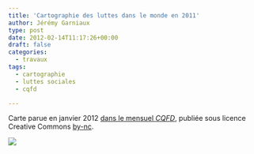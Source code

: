 ```yaml
---
title: 'Cartographie des luttes dans le monde en 2011'
author: Jérémy Garniaux
type: post
date: 2012-02-14T11:17:26+00:00
draft: false
categories:
  - travaux
tags:
  - cartographie
  - luttes sociales
  - cqfd

---
```

Carte parue en jan­vi­er 2012 <a href="http://cqfd-journal.org/Cartographie-des-luttes-dans-le" target="_blank">dans le men­su­el <i>CQFD</i></a>, pub­liée sous licence Cre­ative Com­mons <a href="http://creativecommons.org/licenses/by-nc/2.0/fr/" target="_blank">by-nc</a>.

![](mouvements_sociaux_dans_le_monde_en_2011.png)